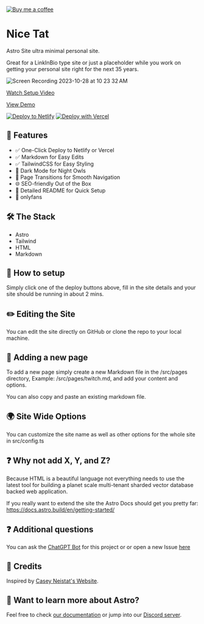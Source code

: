 [![Buy me a coffee](https://cdn.buymeacoffee.com/buttons/bmc-new-btn-logo.svg)](https://www.buymeacoffee.com/ARIBAT)


# Nice Tat

Astro Site ultra minimal personal site. 

Great for a LinkInBio type site or just a placeholder while you work on getting your personal site right for the next 35 years. 

![Screen Recording 2023-10-28 at 10 23 32 AM](https://github.com/ThatGuySam/nice-tat/assets/2830379/5cb4215c-976c-4d58-bb33-7ef36f24ffe3)

[Watch Setup Video](https://www.youtube.com/watch?v=sEyHnHjhlr4)

[View Demo](https://codconnect.com/)

[![Deploy to Netlify](https://www.netlify.com/img/deploy/button.svg)](https://app.netlify.com/start/deploy?repository=https://github.com/ThatGuySam/nice-tat)
[![Deploy with Vercel](https://vercel.com/button)](https://vercel.com/new/clone?repository-url=https://github.com/ThatGuySam/nice-tat)


## 🌟 Features
- ✅ One-Click Deploy to Netlify or Vercel
- ✅ Markdown for Easy Edits
- ✅ TailwindCSS for Easy Styling
- 🌙 Dark Mode for Night Owls
- 🔄 Page Transitions for Smooth Navigation
- 🌐 SEO-friendly Out of the Box
- 📝 Detailed README for Quick Setup
- 📸 onlyfans


## 🛠 The Stack
- Astro
- Tailwind
- HTML
- Markdown



## 🚀 How to setup

Simply click one of the deploy buttons above, fill in the site details and your site should be running in about 2 mins. 



## ✏️ Editing the Site

You can edit the site directly on GitHub or clone the repo to your local machine. 


## 📄 Adding a new page

To add a new page simply create a new Markdown file in the /src/pages directory, Example: /src/pages/twitch.md, and add your content and options. 

You can also copy and paste an existing markdown file. 


## 🌍 Site Wide Options

You can customize the site name as well as other options for the whole site in src/config.ts


## ❓ Why not add X, Y, and Z?

Because HTML is a beautiful language not everything needs to use the latest tool for building a planet scale multi-tenant sharded vector database backed web application. 

If you really want to extend the site the Astro Docs should get you pretty far: https://docs.astro.build/en/getting-started/


## ❓ Additional questions

You can ask the [ChatGPT Bot](https://chat.openai.com/share/4cb54749-4580-4d18-9be5-89265ef9f33d) for this project or or open a new Issue [here](https://github.com/ThatGuySam/nice-tat/issues)


## 🙏 Credits
Inspired by [Casey Neistat's Website](https://www.caseyneistat.com/).




## 👀 Want to learn more about Astro?

Feel free to check [our documentation](https://docs.astro.build) or jump into our [Discord server](https://astro.build/chat).
